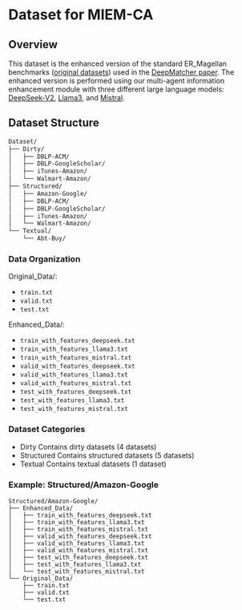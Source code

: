 # Dataset for MIEM-CA

## Overview

This dataset is the enhanced version of the standard ER_Magellan benchmarks ([original datasets](https://github.com/anhaidgroup/deepmatcher/blob/master/Datasets.md)) used in the [DeepMatcher paper](https://pages.cs.wisc.edu/~anhai/papers1/deepmatcher-sigmod18.pdf). The enhanced version is performed using our multi-agent information enhancement module with three different large language models: [DeepSeek-V2](https://github.com/deepseek-ai/DeepSeek-V2), [Llama3](https://github.com/meta-llama/llama3), and [Mistral](https://github.com/mistralai/mistral-inference).

## Dataset Structure
```bash
Dataset/
├── Dirty/                          
│   ├── DBLP-ACM/                   
│   ├── DBLP-GoogleScholar/         
│   ├── iTunes-Amazon/              
│   └── Walmart-Amazon/             
├── Structured/                     
│   ├── Amazon-Google/              
│   ├── DBLP-ACM/                   
│   ├── DBLP-GoogleScholar/        
│   ├── iTunes-Amazon/              
│   └── Walmart-Amazon/             
└── Textual/                      
    └── Abt-Buy/                    
```

### Data Organization
Original_Data/:
- `train.txt`
- `valid.txt` 
- `test.txt`

Enhanced_Data/:
- `train_with_features_deepseek.txt`
- `train_with_features_llama3.txt`
- `train_with_features_mistral.txt`
- `valid_with_features_deepseek.txt`
- `valid_with_features_llama3.txt`
- `valid_with_features_mistral.txt`
- `test_with_features_deepseek.txt`
- `test_with_features_llama3.txt`
- `test_with_features_mistral.txt`

### Dataset Categories

- Dirty Contains dirty datasets (4 datasets)
- Structured Contains structured datasets (5 datasets)  
- Textual Contains textual datasets (1 dataset)

### Example: Structured/Amazon-Google

```
Structured/Amazon-Google/
├── Enhanced_Data/
│   ├── train_with_features_deepseek.txt
│   ├── train_with_features_llama3.txt
│   ├── train_with_features_mistral.txt
│   ├── valid_with_features_deepseek.txt
│   ├── valid_with_features_llama3.txt
│   ├── valid_with_features_mistral.txt
│   ├── test_with_features_deepseek.txt
│   ├── test_with_features_llama3.txt
│   └── test_with_features_mistral.txt
└── Original_Data/
    ├── train.txt
    ├── valid.txt
    └── test.txt
```

